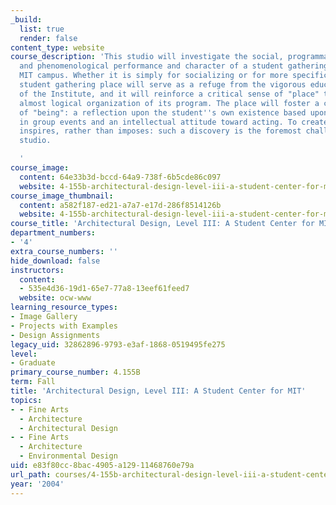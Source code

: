```yaml
---
_build:
  list: true
  render: false
content_type: website
course_description: 'This studio will investigate the social, programmatic, tectonic
  and phenomenological performance and character of a student gathering place on the
  MIT campus. Whether it is simply for socializing or for more specific events, the
  student gathering place will serve as a refuge from the vigorous educational environment
  of the Institute, and it will reinforce a critical sense of "place" through the
  almost logical organization of its program. The place will foster a casual discovery
  of "being": a reflection upon the student''s own existence based upon participation
  in group events and an intellectual attitude toward acting. To create a space that
  inspires, rather than imposes: such a discovery is the foremost challenge of this
  studio.

  '
course_image:
  content: 64e33b3d-bccd-64a9-738f-6b5cde86c097
  website: 4-155b-architectural-design-level-iii-a-student-center-for-mit-fall-2004
course_image_thumbnail:
  content: a582f187-ed21-a7a7-e17d-286f8514126b
  website: 4-155b-architectural-design-level-iii-a-student-center-for-mit-fall-2004
course_title: 'Architectural Design, Level III: A Student Center for MIT'
department_numbers:
- '4'
extra_course_numbers: ''
hide_download: false
instructors:
  content:
  - 535e4d36-19d1-65e7-77a8-13eef61feed7
  website: ocw-www
learning_resource_types:
- Image Gallery
- Projects with Examples
- Design Assignments
legacy_uid: 32862896-9793-e3af-1868-0519495fe275
level:
- Graduate
primary_course_number: 4.155B
term: Fall
title: 'Architectural Design, Level III: A Student Center for MIT'
topics:
- - Fine Arts
  - Architecture
  - Architectural Design
- - Fine Arts
  - Architecture
  - Environmental Design
uid: e83f80cc-8bac-4905-a129-11468760e79a
url_path: courses/4-155b-architectural-design-level-iii-a-student-center-for-mit-fall-2004
year: '2004'
---
```

